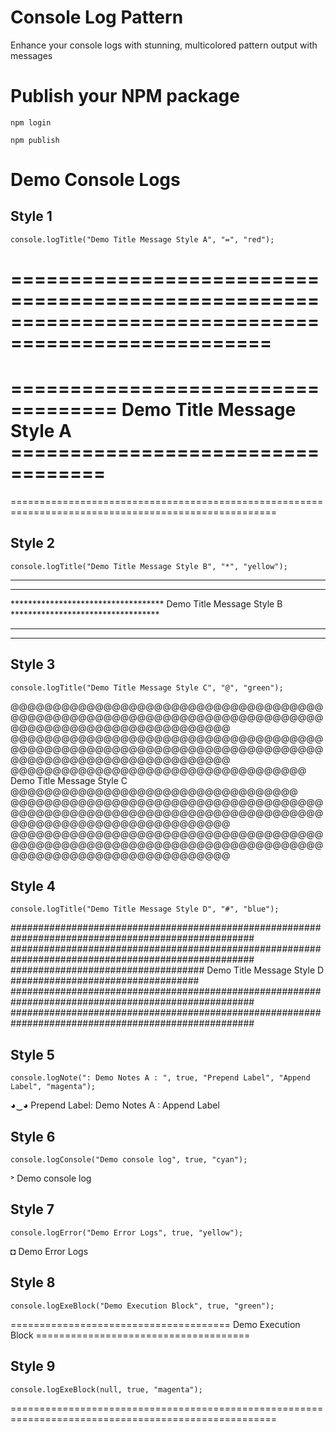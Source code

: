 # Console Log Pattern
Enhance your console logs with stunning, multicolored pattern output with messages

# Publish your NPM package

```
npm login

npm publish

```

# Demo Console Logs

## Style 1

```
console.logTitle("Demo Title Message Style A", "=", "red");

```
====================================================================================================
====================================================================================================
===================================   Demo Title Message Style A  ==================================
====================================================================================================
====================================================================================================

## Style 2

```
console.logTitle("Demo Title Message Style B", "*", "yellow");

```

****************************************************************************************************
****************************************************************************************************
***********************************   Demo Title Message Style B  **********************************
****************************************************************************************************
****************************************************************************************************

## Style 3

```
console.logTitle("Demo Title Message Style C", "@", "green");

```

@@@@@@@@@@@@@@@@@@@@@@@@@@@@@@@@@@@@@@@@@@@@@@@@@@@@@@@@@@@@@@@@@@@@@@@@@@@@@@@@@@@@@@@@@@@@@@@@@@@@
@@@@@@@@@@@@@@@@@@@@@@@@@@@@@@@@@@@@@@@@@@@@@@@@@@@@@@@@@@@@@@@@@@@@@@@@@@@@@@@@@@@@@@@@@@@@@@@@@@@@
@@@@@@@@@@@@@@@@@@@@@@@@@@@@@@@@@@@   Demo Title Message Style C  @@@@@@@@@@@@@@@@@@@@@@@@@@@@@@@@@@
@@@@@@@@@@@@@@@@@@@@@@@@@@@@@@@@@@@@@@@@@@@@@@@@@@@@@@@@@@@@@@@@@@@@@@@@@@@@@@@@@@@@@@@@@@@@@@@@@@@@
@@@@@@@@@@@@@@@@@@@@@@@@@@@@@@@@@@@@@@@@@@@@@@@@@@@@@@@@@@@@@@@@@@@@@@@@@@@@@@@@@@@@@@@@@@@@@@@@@@@@

## Style 4

```
console.logTitle("Demo Title Message Style D", "#", "blue");

```

####################################################################################################
####################################################################################################
###################################   Demo Title Message Style D  ##################################
####################################################################################################
####################################################################################################

## Style 5

```
console.logNote(": Demo Notes A : ", true, "Prepend Label", "Append Label", "magenta");

```
◕‿◕ Prepend Label: Demo Notes A : Append Label


## Style 6

```
console.logConsole("Demo console log", true, "cyan");

```

˃ Demo console log

## Style 7

```
console.logError("Demo Error Logs", true, "yellow");

```

◘ Demo Error Logs


## Style 8

```
console.logExeBlock("Demo Execution Block", true, "green");

```

======================================   Demo Execution Block  =====================================

## Style 9

```
console.logExeBlock(null, true, "magenta");

```

====================================================================================================
